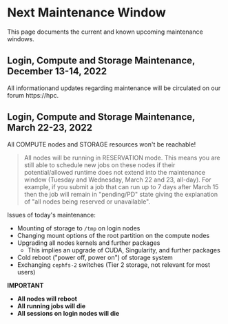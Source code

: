 # Next Maintenance Window

This page documents the current and known upcoming maintenance windows.

## Login, Compute and Storage Maintenance, December 13-14, 2022

All informationand updates regarding maintenance will be circulated on our forum https://hpc.

## Login, Compute and Storage Maintenance, March 22-23, 2022

All COMPUTE nodes and STORAGE resources won't be reachable!
  
> All nodes will be running in RESERVATION mode. This means you are still able to schedule new jobs on these nodes if their potential/allowed runtime does not extend into the maintenance window (Tuesday and Wednesday, March 22 and 23, all-day). For example, if you submit a job that can run up to 7 days after March 15 then the job will remain in "pending/PD" state giving the explanation of "all nodes being reserved or unavailable".

Issues of today's maintenance:

- Mounting of storage to `/tmp` on login nodes
- Changing mount options of the root partition on the compute nodes
- Upgrading all nodes kernels and further packages
    - This implies an upgrade of CUDA, Singularity, and further packages
- Cold reboot ("power off, power on") of storage system
- Exchanging `cephfs-2` switches (Tier 2 storage, not relevant for most users)

**IMPORTANT**

- **All nodes will reboot**
- **All running jobs will die**
- **All sessions on login nodes will die**

